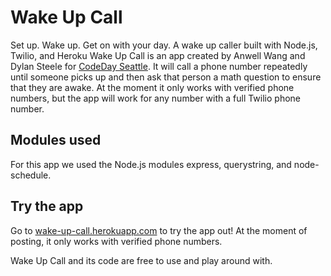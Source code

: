 Wake Up Call
============

Set up. Wake up. Get on with your day. A wake up caller built with Node.js, Twilio, and Heroku
Wake Up Call is an app created by Anwell Wang and Dylan Steele for [CodeDay Seattle](http://seattle.codeday.org). It will call a phone number repeatedly until someone picks up and then ask that person a math question to ensure that they are awake. At the moment it only works with verified phone numbers, but the app will work for any number with a full Twilio phone number.

Modules used
------------
For this app we used the Node.js modules express, querystring, and node-schedule.

Try the app
-----------
Go to [wake-up-call.herokuapp.com](http://wake-up-call.herokuapp.com) to try the app out! At the moment of posting, it only works with verified phone numbers.


Wake Up Call and its code are free to use and play around with.
